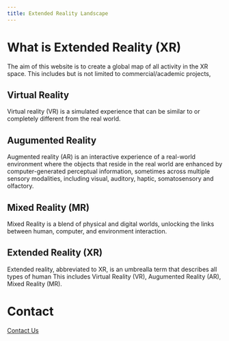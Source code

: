 ```yaml
---
title: Extended Reality Landscape
---
```



# What is Extended Reality (XR)
The aim of this website is to create a global map of all activity in the XR space. This includes but is not limited to commercial/academic projects, 

## Virtual Reality
Virtual reality (VR) is a simulated experience that can be similar to or completely different from the real world.

## Augumented Reality 
Augmented reality (AR) is an interactive experience of a real-world environment where the objects that reside in the real world are enhanced by computer-generated perceptual information, sometimes across multiple sensory modalities, including visual, auditory, haptic, somatosensory and olfactory.

## Mixed Reality (MR)
Mixed Reality is a blend of physical and digital worlds, unlocking the links between human, computer, and environment interaction. 

## Extended Reality (XR)
Extended reality, abbreviated to XR, is an umbrealla term that describes all types of human
This includes Virtual Reality (VR), Augumented Reality (AR), Mixed Reality (MR).

# Contact

[Contact Us](mailto:hello@extendedrealitylandscape.com)
